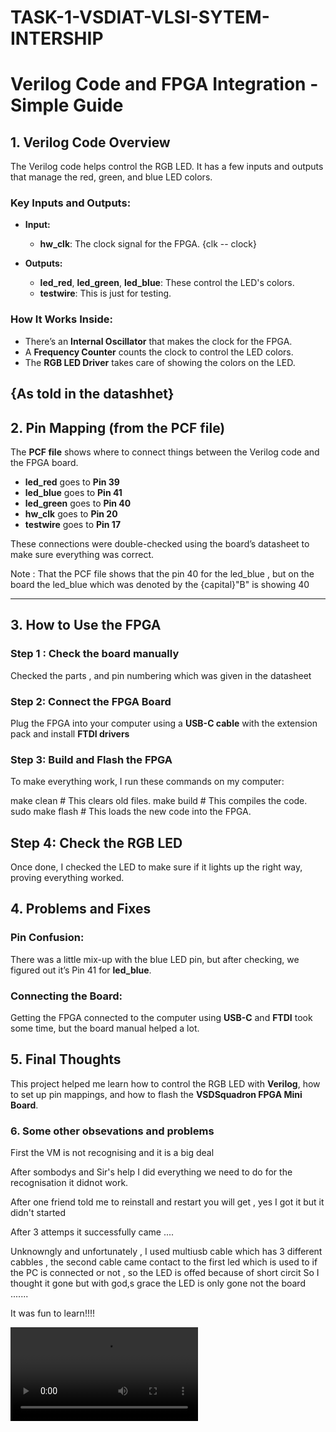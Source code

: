 # TASK-1-VSDIAT-VLSI-SYTEM-INTERSHIP



# Verilog Code and FPGA Integration - Simple Guide

## 1. Verilog Code Overview

The Verilog code helps control the RGB LED. It has a few inputs and outputs that manage the red, green, and blue LED colors.

### Key Inputs and Outputs:

- **Input:**
  - **hw_clk**: The clock signal for the FPGA.
        {clk -- clock}

- **Outputs:**
  - **led_red**, **led_green**, **led_blue**: These control the LED's colors.
  - **testwire**: This is just for testing.

### How It Works Inside:

- There’s an **Internal Oscillator** that makes the clock for the FPGA.
- A **Frequency Counter** counts the clock to control the LED colors.
- The **RGB LED Driver** takes care of showing the colors on the LED.

 {As told in the datashhet}
---

## 2. Pin Mapping (from the PCF file)

The **PCF file** shows where to connect things between the Verilog code and the FPGA board.

- **led_red** goes to **Pin 39**
- **led_blue** goes to **Pin 41**
- **led_green** goes to **Pin 40**
- **hw_clk** goes to **Pin 20**
- **testwire** goes to **Pin 17**

These connections were double-checked using the board’s datasheet to make sure everything was correct.

Note : That the PCF file shows that the pin 40 for the led_blue   ,  but on the board the led_blue  which was denoted by the {capital}"B" is showing 40

---

## 3. How to Use the FPGA

### Step 1 : Check the board manually
Checked the parts , and pin numbering which was given in the datasheet 

### Step 2: Connect the FPGA Board
Plug the FPGA into your computer using a **USB-C cable** with the extension pack and install **FTDI drivers**

### Step 3: Build and Flash the FPGA

To make everything work, I run these commands on my computer:

make clean       # This clears old files.
make build       # This compiles the code.
sudo make flash  # This loads the new code into the FPGA.

## Step 4: Check the RGB LED
Once done, I checked the LED to make sure if it lights up the right way, proving everything worked.

## 4. Problems and Fixes

### Pin Confusion:
There was a little mix-up with the blue LED pin, but after checking, we figured out it’s Pin 41 for **led_blue**.

### Connecting the Board:
Getting the FPGA connected to the computer using **USB-C** and **FTDI** took some time, but the board manual helped a lot.

## 5. Final Thoughts
This project helped me learn how to control the RGB LED with **Verilog**, how to set up pin mappings, and how to flash the **VSDSquadron FPGA Mini Board**. 

### 6. Some other obsevations and problems

First the VM is not recognising and it is a big deal

After sombodys and Sir's help I did everything we need to do for the recognisation it didnot work.

After one friend told me to reinstall and restart you will get  , yes I got it but it didn't started   

After 3 attemps it successfully came  ....

Unknowngly and unfortunately , I used multiusb cable which has 3 different cabbles , the second cable came contact to the first led which is used to  if  the PC is 
connected or not , so the LED is offed because of short circit So I thought it gone but with god,s grace the LED is only gone not the board .......



It was fun to learn!!!!



![Video of the project](20250321_072346%20(1).mp4)




